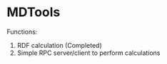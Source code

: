 # MDTools
Functions:
1. RDF calculation (Completed)  
2. Simple RPC server/client to perform calculations 
